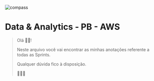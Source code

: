 ![compass](https://vetores.org/d/compass-uol.svg)

# Data & Analytics - PB - AWS 

> Olá 👋🏼! 
> 
> Neste arquivo você vai encontrar as minhas anotações referente a todas as Sprints.
> 
> Qualquer dúvida fico à disposição. 
> 
> 👩🏻‍💻
> 
